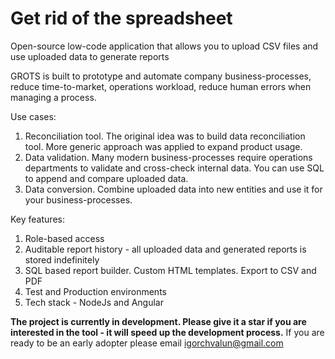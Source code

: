 # Get rid of the spreadsheet
Open-source low-code application that allows you to upload CSV files and use uploaded data to generate reports

GROTS is built to prototype and automate company business-processes, reduce time-to-market, operations workload, reduce human errors when managing a process.

Use cases:
1. Reconciliation tool. The original idea was to build data reconciliation tool. More generic approach was applied to expand product usage.
2. Data validation. Many modern business-processes require operations departments to validate and cross-check internal data. You can use SQL to append and compare uploaded data.
3. Data conversion. Combine uploaded data into new entities and use it for your business-processes.

Key features:
1. Role-based access
2. Auditable report history - all uploaded data and generated reports is stored indefinitely 
3. SQL based report builder. Custom HTML templates. Export to CSV and PDF
4. Test and Production environments
5. Tech stack - NodeJs and Angular

**The project is currently in development. Please give it a star if you are interested in the tool - it will speed up the development process.**
If you are ready to be an early adopter please email <igorchvalun@gmail.com>
